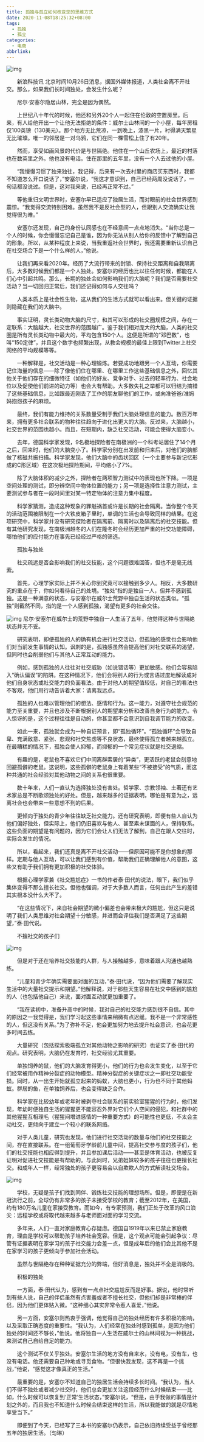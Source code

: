```yaml
---
title: 孤独与孤立如何改变您的思维方式
date: 2020-11-08T18:25:32+08:00
tags:
  - 孤独
  - 孤立
categories:
  - 电商
abbrlink:
---
```


![img](https://cdn.jsdelivr.net/gh/yakeing/Documentation@main/Hexo/images/bace-kcaeqzw9343262.jpg)

　　新浪科技讯 北京时间10月26日消息，据国外媒体报道，人类社会离不开社交。那么，如果我们长时间独处，会发生什么呢？

　　尼尔·安塞尔隐居山林，完全是因为偶然。

　　上世纪八十年代的时候，他还和另外20个人一起住在伦敦的空置房里。后来，有人给他开出一个让他无法拒绝的条件：威尔士山林间的一个小屋，每年房租仅100英镑（130美元）。那个地方无比荒凉，一到晚上，漆黑一片，衬得满天繁星无比璀璨。唯一的邻居是一对乌鸦，它们在同一棵雪松上住了有20年。

　　然而，享受如画风景的代价是与世隔绝。他住在一个山丘农场上，最近的村落也在数英里之外。他也没有电话。住在那里的五年里，没有一个人去过他的小屋。

　　“我慢慢习惯了独来独往，我记得，后来有一次去村里的商店买东西时，我都不知道怎么开口说话了，”安塞尔说，“我这才意识到，自己已经两周没说话了，一句话都没说过。但是，这对我来说，已经再正常不过。”

　　等他重归文明世界时，安塞尔早已适应了独居生活，而对眼前的社会世界感到震惊。“我觉得交流特别困难。虽然我不是反社会型的人，但跟别人交流确实让我觉得很为难。”

　　安塞尔还发现，自己的身份认同感也在不经意间一点点地消失。“当你总是一个人的时候，你会慢慢忘记自己是谁，因为你无法从别人给你的反馈中了解到自己的形象。所以，从某种程度上来说，当我重返社会世界时，我还需要重新认识自己在社交场合下是一个什么样的人，”他说。

　　让我们再来看2020年。经历了大流行带来的封锁、保持社交距离和自我隔离后，大多数时候我们都是一个人独处。安塞尔的经历也比以往任何时候，都能在人们心中引起共鸣。那么，长期的独处会如何影响我们的大脑呢？我们是否需要社交活动？当一切回归正常后，我们还记得如何与人交往吗？

　　人类本质上是社会性生物，这从我们的生活方式就可以看出来。但关键的证据则隐藏在我们的大脑中。

　　事实证明，灵长类动物大脑的尺寸，和其可以形成的社交圈规模之间，存在一定联系：大脑越大，社交世界的范围越广。鉴于我们相对庞大的大脑，人类的社交圈是所有灵长类动物中最大的，平均包含150个人。这便是所谓的“邓巴数”，也叫“150定律”，并且这个数字也频繁出现，从教会规模的最佳上限到Twitter上社交网络的平均规模等等。

　　一种解释是，社交活动是一种心理锻炼。若要成功地跟另一个人互动，你需要记住海量的信息——除了像他们住在哪里、在哪里工作这些基础信息之外，回忆其他关于他们存在的细微特征（如他们的好友、竞争对手、过去的轻率行为、社会地位以及促使他们前进的动力等）也会大有帮助。大多数失礼之举都可以归结为搞错了这些基础信息，比如跟最近刚丢了工作的朋友聊他们的工作，或向准爸爸/准妈妈抱怨孩子的麻烦。

　　最终，我们有能力维持的关系数量受制于我们大脑处理信息的能力。数百万年来，拥有更多社会联系的物种往往趋向于进化出更大的大脑。反过来，大脑越小，社交世界的范围也越小。而且，在短期内，缺乏社交活动，可能会使得大脑变小。

　　去年，德国科学家发现，9名极地探险者在南极洲的一个科考站居住了14个月之后，回来时，他们的大脑变小了。科学家分别在出发前和归来后，对他们的脑部做了核磁共振扫描。科学家发现，他们大脑中的齿状回区（一个主要参与新记忆形成的C形区域）在这次极地探险期间，平均缩小了7%。

　　除了大脑体积的减少之外，探险者在两项智力测试中的表现也所下降。一项是空间处理的测试，即分辨空间中物体位置的能力；另一项是选择性注意力测试，主要测试参与者在一段时间里对某一特定物体的注意力集中程度。

　　科学家猜测，造成这种现象的罪魁祸首或许是长期的社会隔离。当你整个冬天的活动范围被限制在一个大铁皮箱子里时，单调的生活也会导致同样的结果。在这项研究中，科学家并没有研究探险者在隔离前、隔离时以及隔离后的社交技能。但有其他研究发现，在南极洲越冬的人们在隆冬时会经历更加严重的社交功能障碍，哪怕他们的应付能力在事先已经经过严格的筛选。

　　孤独与独处

　　社交疏远是否会影响我们的社交技能，这个问题很难回答，但也不是毫无线索。

　　首先，心理学家实际上并不关心你到究竟可以接触到多少人。相反，大多数研究的重点在于，你如何看待自己的处境。“独处”指的是独自一人，但并不感到孤独。这是一种满意的状态，与安塞尔在威尔士荒野中独自生活的状态类似。“孤独”则截然不同，指的是一个人感到孤独，渴望有更多的社会交往。

![img](https://cdn.jsdelivr.net/gh/yakeing/Documentation@main/Hexo/images/e6e6-kcaeqzw9343567.jpg)
尼尔·安塞尔在威尔士的荒野中独自一人生活了五年，他觉得这种与世隔绝状态并无不妥。

　　研究表明，即便孤独的人的确有机会进行社交活动，但孤独的感觉也会影响他们对当前发生事情的认知。讽刺的是，孤独感虽然会提高他们对社交联系的渴望，但同时也会削弱他们与其他人正常互动的能力。

　　例如，感到孤独的人往往对社交威胁（如说错话等）更加敏感。他们会容易陷入“确认偏误”的陷阱。在这种情况下，他们会将别人的行为或言语过度地解读成对他们自身状态或社交能力的负面看法。由于对他人的期望值较低，对自己的看法也不客观，他们用行动告诉着大家：请离我远点。

　　孤独的人也难以管理他们的想法、感情和行为。这一能力，对遵守社会规范的能力至关重要，并且也涉及不断根据别人的期望来分析和改善自身行为的能力。令人惊讶的是，这个过程往往是自动的，你甚至都不会意识到自我调节能力的改变。

　　如此一来，孤独就会成为一种自证预言，即“孤独循环”。“孤独循环”会导致自卑、充满敌意、紧张、悲观和社交焦虑等不良状态，最终使得孤立者越来越孤立。在最糟糕的情况下，孤独会使人抑郁，而抑郁的一个常见症状就是社交退缩。

　　有趣的是，老鼠也不喜欢它们中间离群索居的“异类”，更活跃的老鼠会刻意地回避孤僻的老鼠。这说明，这些孤僻的老鼠身上有着某些“不被接受”的气质，而这种共通的社会经验对其他动物之间的关系也很重要。

　　数十年来，人们一直认为选择独处没有害处。哲学家、宗教领袖、土著还有艺术家总是不断歌颂独处的好处。但是，越来越多的证据表明，哪怕是有意为之，远离社会也会带来一些意想不到的后果。

　　更倾向于独处的青少年往往缺乏社交能力。还有研究表明，即便有些人自认为他们偏好独处，但实际上，他们仍旧喜欢与他人、甚至素未谋面的人，保持联系。这些负面的期望是有问题的，因为它们会让人们无法了解到，自己在跟人交往时，实际会发生的情况。

　　所以，看起来，我们还真是离不开社交活动——但原因可能不是你想象的那样。定期与他人互动，可以让我们感到有价值，帮助我们正确理解他人的意图，这些又有助于我们拥有更加积极的社交体验。

　　根据心理学家兼《社交尴尬症》一书的作者泰·田代的说法，眼下，我们似乎集体变得不那么擅长社交。但他也强调，对于大多数人而言，任何由此产生的差错其实根本没什么大不了。

　　“在这些情况下，来自社会期望的微小偏差也会带来极大的尴尬，但这只是说明了我们人类思维对社会期望十分敏感，并进而会评估我们是否满足了这些期望，”泰·田代说。

　　不擅社交的孩子们

![img](https://cdn.jsdelivr.net/gh/yakeing/Documentation@main/Hexo/images/a45e-kcaeqzw9344171.jpg)

　　但是对于还在培养社交技能的人群，与人接触越多，意味着跟人沟通也越熟练。

　　“儿童和青少年确实需要面对面的互动，”泰·田代说，“因为他们需要了解现实生活中的大量社交提示和期望。”他解释说，对于那些天生容易在社交中感到的尴尬的人（也包括他自己）来说，面对面互动就更加重要了。

　　“我在读初中，准备升高中的时候，我对自己的社交能力感到很不自信。其中的原因之一我觉得是，我们学习起这些事情来稍微有点迟缓。我不是一个非常感性的人，但这没有关系。”为了弥补不足，他会更加努力地去提升社会意识，也会花更多时间去练。

　　大量研究（包括探索极端孤立对其他动物之影响的研究）也证实了泰·田代的观点。研究表明，大脑仍在发育时，社交经验尤其重要。

　　单独饲养的鼠，他们的大脑发育得更小，他们的行为也会发生变化，以至于它们经常被用作精神分裂症的动物模型。精神分裂症的关键症状之一即社交功能受损。同时，从一出生开始就孤立起来的蚂蚁，大脑也更小，行为也不同于其他蚂蚁。群居的鱼，在单独饲养后，也会变得缺乏合作。

　　科学家在比较幼年或老年时被剥夺社会联系的前实验室猩猩的行为时，他们发现，年幼时便独自生活的猩猩更不能容忍外界对它们个人空间的侵犯，和社群中的其他猩猩互相理毛（猩猩间增进感情的一种重要方式）的可能性也更低，不太会主动社交，更倾向于建立一个较小的联系网络。

　　对于人类儿童，研究也发现，他们进行社交活动的数量与他们的社交技能之间，存在直接联系。在一组葡萄牙学龄前儿童中间，提高社交参与度的孩子们，他们的社交技能也相应得到提升，并且参加课后活动——甚至是体育活动，也被反复证明对促进社交技能是有帮助的。与此同时，兄弟姐妹较多的孩子往往也更擅长社交。和成年人一样，经常独处的孩子更容易会以自欺欺人的方式解读社交场合。

![img](https://cdn.jsdelivr.net/gh/yakeing/Documentation@main/Hexo/images/7a54-kcaeqzw9344650.jpg)

　　学校，无疑是孩子们找到同伴、锻炼社交技能的理想场所。但是，即便是在新冠流行之前，全球仍有非常多的孩子未接受学校的教育；截至2012年，在美国，约有180万名儿童在家接受教育。而如今，有专家预测，我们正处于改革的风口浪尖：远程学校或将取代越来越多与老师面对面的学习交流。

　　多年来，人们一直对家庭教育心存疑虑。德国自1919年以来已禁止家庭教育，理由是学校可以帮助孩子培养社会宽容。但是，这个观点可能会引起争议：尽管有证据表明在家学习的孩子社交能力会差一点，但是成年后的他们会比其他不是在家学习的孩子更倾向于参加社会活动。

　　虽然与世隔绝存在种种证据充分的弊端，但好消息是，独处并不全是消极的。

　　积极的独处

　　一方面，泰·田代认为，感到有一点点社交尴尬反而是好事。据说，他时常听到有些人说，自己的伴侣虽然有点害羞或者不擅长社交，但他们却是非常棒的伴侣，因为他们更体贴入微。“这种细心其实非常令惹人喜爱，”他说。

　　另一方面，安塞尔则热衷于强调，他觉得自己的独处经历有许多积极的影响，以及采取正确态度的重要性。“我认为，人们经常在独处时感到孤单，是因为他们独处的时间还不够长，”他说。他将独自一人生活在威尔士的山林间视为一种挑战，来测试自己自给自足的能力。

　　这个测试不仅关乎独处。安塞尔生活的地方没有自来水，没有电，没有车，也没有电话。他还需要自己种地或寻觅食物。“但很快我发现，这不再是一个挑战，”他说，“感觉这才像真正的生活。”

　　最重要的是，安塞尔不知道自己的独居生活会持续多长时间。“我认为，当人们不得不独处或者减少社交时，他们总会更加关注这段经历什么时候结束——比如，什么时候可以恢复到‘正常’生活状态，”安塞尔说，“但是，由于我做的事情是计划之外的，而且我也不知道什么时候会结束这样的生活，所以我能做的就是尽情地享受当下。”

　　即便到了今天，已经写了三本书的安塞尔仍表示，自己依旧持续受益于曾经那五年的独居生活。（匀琳）